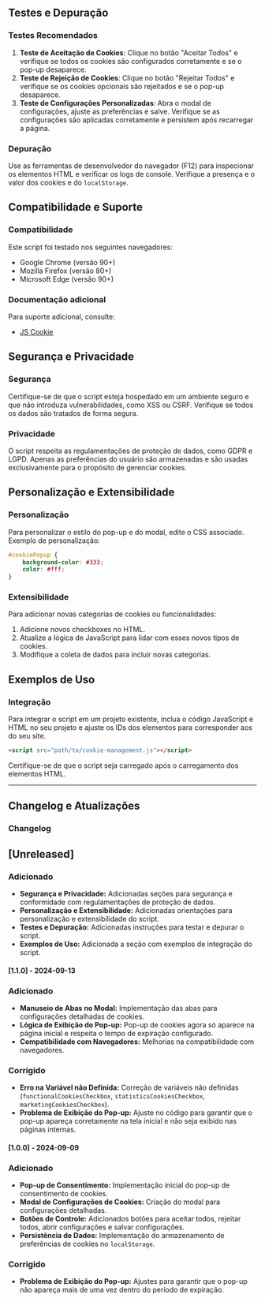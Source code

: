 ## Testes e Depuração

### Testes Recomendados

1. **Teste de Aceitação de Cookies**: Clique no botão "Aceitar Todos" e verifique se todos os cookies são configurados corretamente e se o pop-up desaparece.
2. **Teste de Rejeição de Cookies**: Clique no botão "Rejeitar Todos" e verifique se os cookies opcionais são rejeitados e se o pop-up desaparece.
3. **Teste de Configurações Personalizadas**: Abra o modal de configurações, ajuste as preferências e salve. Verifique se as configurações são aplicadas corretamente e persistem após recarregar a página.

### Depuração

Use as ferramentas de desenvolvedor do navegador (F12) para inspecionar os elementos HTML e verificar os logs de console. Verifique a presença e o valor dos cookies e do `localStorage`.

## Compatibilidade e Suporte

### Compatibilidade

Este script foi testado nos seguintes navegadores:
- Google Chrome (versão 90+)
- Mozilla Firefox (versão 80+)
- Microsoft Edge (versão 90+)

### Documentação adicional

Para suporte adicional, consulte:
- [JS Cookie](https://github.com/js-cookie/js-cookie)

## Segurança e Privacidade

### Segurança

Certifique-se de que o script esteja hospedado em um ambiente seguro e que não introduza vulnerabilidades, como XSS ou CSRF. Verifique se todos os dados são tratados de forma segura.

### Privacidade

O script respeita as regulamentações de proteção de dados, como GDPR e LGPD. Apenas as preferências do usuário são armazenadas e são usadas exclusivamente para o propósito de gerenciar cookies.

## Personalização e Extensibilidade

### Personalização

Para personalizar o estilo do pop-up e do modal, edite o CSS associado. Exemplo de personalização:

```css
#cookiePopup {
    background-color: #333;
    color: #fff;
}
```
### Extensibilidade

Para adicionar novas categorias de cookies ou funcionalidades:

1. Adicione novos checkboxes no HTML.
2. Atualize a lógica de JavaScript para lidar com esses novos tipos de cookies.
3. Modifique a coleta de dados para incluir novas categorias.

## Exemplos de Uso

### Integração

Para integrar o script em um projeto existente, inclua o código JavaScript e HTML no seu projeto e ajuste os IDs dos elementos para corresponder aos do seu site.
```html
<script src="path/to/cookie-management.js"></script>
```
Certifique-se de que o script seja carregado após o carregamento dos elementos HTML.

---
## Changelog e Atualizações

### Changelog

## [Unreleased]

### Adicionado
- **Segurança e Privacidade:** Adicionadas seções para segurança e conformidade com regulamentações de proteção de dados.
- **Personalização e Extensibilidade:** Adicionadas orientações para personalização e extensibilidade do script.
- **Testes e Depuração:** Adicionadas instruções para testar e depurar o script.
- **Exemplos de Uso:** Adicionada a seção com exemplos de integração do script.

#### [1.1.0] - 2024-09-13

### Adicionado
- **Manuseio de Abas no Modal:** Implementação das abas para configurações detalhadas de cookies.
- **Lógica de Exibição do Pop-up:** Pop-up de cookies agora só aparece na página inicial e respeita o tempo de expiração configurado.
- **Compatibilidade com Navegadores:** Melhorias na compatibilidade com navegadores.
### Corrigido
- **Erro na Variável não Definida:** Correção de variáveis não definidas (`functionalCookiesCheckbox`, `statisticsCookiesCheckbox`, `marketingCookiesCheckbox`).
- **Problema de Exibição do Pop-up:** Ajuste no código para garantir que o pop-up apareça corretamente na tela inicial e não seja exibido nas páginas internas.

#### [1.0.0] - 2024-09-09

### Adicionado
- **Pop-up de Consentimento:** Implementação inicial do pop-up de consentimento de cookies.
- **Modal de Configurações de Cookies:** Criação do modal para configurações detalhadas.
- **Botões de Controle:** Adicionados botões para aceitar todos, rejeitar todos, abrir configurações e salvar configurações.
- **Persistência de Dados:** Implementação do armazenamento de preferências de cookies no `localStorage`.

### Corrigido
- **Problema de Exibição do Pop-up:** Ajustes para garantir que o pop-up não apareça mais de uma vez dentro do período de expiração.
